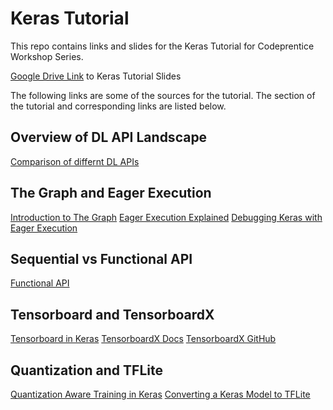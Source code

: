 # Keras Tutorial 
This repo contains links and slides for the Keras Tutorial for Codeprentice Workshop Series. 

[Google Drive Link](https://docs.google.com/presentation/d/1gmI9rmzNerUQMDgKq79r7PXvakBFIr4l3jXrFvINg70/edit?usp=sharing) to Keras Tutorial Slides

The following links are some of the sources for the tutorial. The section of the tutorial and corresponding links are listed below.

## Overview of DL API Landscape

[Comparison of differnt DL APIs](https://en.wikipedia.org/wiki/Comparison_of_deep-learning_software)

## The Graph and Eager Execution

[Introduction to The Graph](https://www.tensorflow.org/guide/intro_to_graphs)
[Eager Execution Explained](https://www.tensorflow.org/guide/eager)
[Debugging Keras with Eager Execution](https://keras.io/examples/keras_recipes/debugging_tips/#tip-3-to-debug-what-happens-during-fit-use-runeagerlytrue)

## Sequential vs Functional API

[Functional API](https://keras.io/guides/functional_api/)

## Tensorboard and TensorboardX

[Tensorboard in Keras](https://keras.io/api/callbacks/tensorboard/)
[TensorboardX Docs](https://tensorboardx.readthedocs.io/en/latest/tensorboard.html)
[TensorboardX GitHub](https://github.com/lanpa/tensorboardX)

## Quantization and TFLite

[Quantization Aware Training in Keras](https://www.tensorflow.org/model_optimization/guide/quantization/training_example)
[Converting a Keras Model to TFLite](https://www.tensorflow.org/lite/convert#convert_a_keras_model_)
